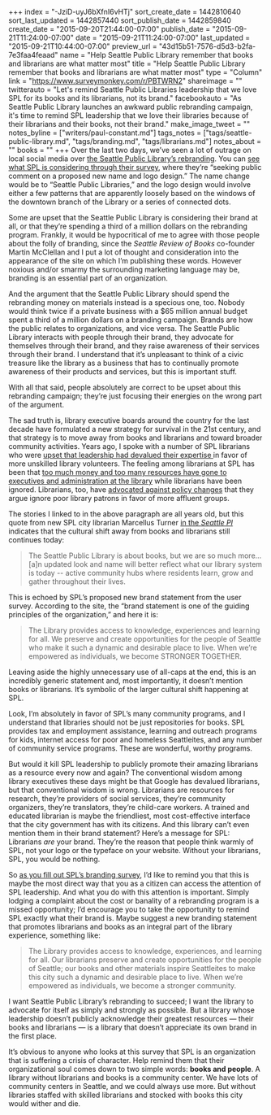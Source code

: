 +++
index = "-JziD-uyJ6bXfnI6vHTj"
sort_create_date = 1442810640
sort_last_updated = 1442857440
sort_publish_date = 1442859840
create_date = "2015-09-20T21:44:00-07:00"
publish_date = "2015-09-21T11:24:00-07:00"
date = "2015-09-21T11:24:00-07:00"
last_updated = "2015-09-21T10:44:00-07:00"
preview_url = "43d15b51-7576-d5d3-b2fa-7e3faa4feaad"
name = "Help Seattle Public Library remember that books and librarians are what matter most"
title = "Help Seattle Public Library remember that books and librarians are what matter most"
type = "Column"
link = "https://www.surveymonkey.com/r/PBTWRN2"
shareimage = ""
twitterauto = "Let's remind Seattle Public Libraries leadership that we love SPL for its books and its librarians, not its brand."
facebookauto = "As Seattle Public Library launches an awkward public rebranding campaign, it's time to remind SPL leadership that we love their libraries because of their librarians and their books, not their brand."
make_image_tweet = ""
notes_byline = ["writers/paul-constant.md"]
tags_notes = ["tags/seattle-public-library.md", "tags/branding.md", "tags/librarians.md"]
notes_about = ""
books = ""
+++
Over the last two days, we’ve seen a lot of outrage on local social media over [the Seattle Public Library’s rebranding](http://www.seattlepi.com/local/article/The-Seattle-Public-Library-considers-name-change-6515447.php). You can [see what SPL is considering through their survey](https://www.surveymonkey.com/r/PBTWRN2), where they’re “seeking public comment on a proposed new name and logo design.” The name change would be to “Seattle Public Libraries,” and the logo design would involve either a few patterns that are apparently loosely based on the windows of the downtown branch of the Library or a series of connected dots.

Some are upset that the Seattle Public Library is considering their brand at all, or that they’re spending a third of a million dollars on the rebranding program. Frankly, it would be hypocritical of me to agree with those people about the folly of branding, since the *Seattle Review of Books* co-founder Martin McClellan and I put a lot of thought and consideration into the appearance of the site on which I’m publishing these words. However noxious and/or smarmy the surrounding marketing language may be, branding is an essential part of an organization.

And the argument that the Seattle Public Library should spend the rebranding money on materials instead is a specious one, too. Nobody would think twice if a private business with a $65 million annual budget spent a third of a million dollars on a branding campaign. Brands are how the public relates to organizations, and vice versa. The Seattle Public Library interacts with people through their brand, they advocate for themselves through their brand, and they raise awareness of their services through their brand. I understand that it’s unpleasant to think of a civic treasure like the library as a business that has to continually promote awareness of their products and services, but this is important stuff. 

With all that said, people absolutely are correct to be upset about this rebranding campaign; they’re just focusing their energies on the wrong part of the argument.

The sad truth is, library executive boards around the country for the last decade have formulated a new strategy for survival in the 21st century, and that strategy is to move away from books and librarians and toward broader community activities. Years ago, I spoke with a number of SPL librarians who were [upset that leadership had devalued their expertise ](http://www.thestranger.com/seattle/inside-the-box/Content?oid=3798943 )in favor of more unskilled library volunteers. The feeling among librarians at SPL has been that [too much money  and too many resources have gone to executives and administration at the library](http://slog.thestranger.com/slog/archives/2010/01/15/another-black-eye-for-the-seattle-public-librarys-administration) while librarians have been ignored. Librarians, too, have [advocated against policy changes](http://www.thestranger.com/seattle/not-keeping-quiet/Content?oid=1705259) that they argue ignore poor library patrons in favor of more affluent groups.

The stories I linked to in the above paragraph are all years old, but this quote from new SPL city librarian Marcellus Turner [in the *Seattle PI*](http://www.seattlepi.com/local/article/The-Seattle-Public-Library-considers-name-change-6515447.php) indicates that the cultural shift away from books and librarians still continues today:

<blockquote>The Seattle Public Library is about books, but we are so much more… [a]n updated look and name will better reflect what our library system is today -- active community hubs where residents learn, grow and gather throughout their lives.</blockquote>

This is echoed by SPL’s proposed new brand statement from the user survey. According to the site, the “brand statement is one of the guiding principles of the organization,” and here it is:

<blockquote>The Library provides access to knowledge, experiences and learning for all. We preserve and create opportunities for the people of Seattle who make it such a dynamic and desirable place to live. When we’re empowered as individuals, we become STRONGER TOGETHER.</blockquote>

Leaving aside the highly unnecessary use of all-caps at the end, this is an incredibly generic statement and, most importantly, it doesn’t mention books or librarians. It’s symbolic of the larger cultural shift happening at SPL.

Look, I’m absolutely in favor of SPL’s many community programs, and I understand that libraries should not be just repositories for books. SPL provides tax and employment assistance, learning and outreach programs for kids, internet access for poor and homeless Seattleites, and any number of community service programs. These are wonderful, worthy programs.

But would it kill SPL leadership to publicly promote their amazing librarians as a resource every  now and again? The conventional wisdom among library executives these days might be that Google has devalued librarians, but that conventional wisdom is wrong. Librarians are resources for research, they’re providers of social services, they’re community organizers, they’re translators, they’re child-care workers. A trained and educated librarian is maybe the friendliest, most cost-effective interface that the city government has with its citizens. And this library can’t even mention them in their brand statement? Here’s a message for SPL: Librarians *are* your brand. They’re the reason that people think warmly of SPL, not your logo or the typeface on your website. Without your librarians, SPL, you would be nothing.

So [as you fill out SPL’s branding survey](https://www.surveymonkey.com/r/PBTWRN2), I’d like to remind you that this is maybe the most direct way that you as a citizen can access the attention of SPL leadership. And what you do with this attention is important. Simply lodging a complaint about the cost or banality of a rebranding program is a missed opportunity; I’d encourage you to take the opportunity to remind SPL exactly what their brand is. Maybe suggest a new branding statement that promotes librarians and books as an integral part of the library experience, something like:

<blockquote>The Library provides access to knowledge, experiences, and learning for all. Our librarians preserve and create opportunities for the people of Seattle; our books and other materials inspire Seattleites to make this city such a dynamic and desirable place to live. When we’re empowered as individuals, we become a stronger community.</blockquote>

I want Seattle Public Library’s rebranding to succeed; I want the library to advocate for itself as simply and strongly as possible. But a library whose leadership doesn’t publicly acknowledge their greatest resources — their books and librarians — is a library that doesn’t appreciate its own brand in the first place. 

It’s obvious to anyone who looks at this survey that SPL is an organization that is suffering a crisis of character. Help remind them that their organizational soul comes down to two simple words: **books and people**. A library without librarians and books is a community center. We have lots of community centers in Seattle, and we could always use more. But without libraries staffed with skilled librarians and stocked with books this city would wither and die.
